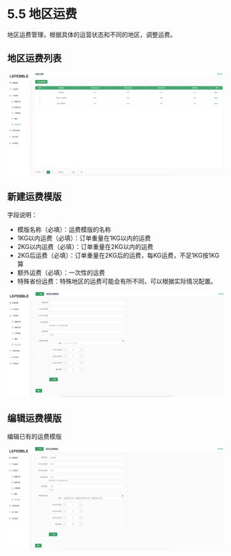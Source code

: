 # 5.5 地区运费

地区运费管理，根据具体的运营状态和不同的地区，调整运费。

## 地区运费列表

![&#x5730;&#x533A;&#x8FD0;&#x8D39;&#x5217;&#x8868;](../.gitbook/assets/screenshot_2019_8_21__3_33_pm.png)

## 新建运费模版

字段说明：

* 模版名称（必填）：运费模版的名称
* 1KG以内运费（必填）：订单重量在1KG以内的运费
* 2KG以内运费（必填）：订单重量在2KG以内的运费
* 2KG后运费（必填）：订单重量在2KG后的运费，每KG运费，不足1KG按1KG算
* 额外运费（必填）：一次性的运费
* 特殊省份运费：特殊地区的运费可能会有所不同，可以根据实际情况配置。

![&#x65B0;&#x5EFA;&#x8FD0;&#x8D39;&#x6A21;&#x7248;](../.gitbook/assets/screenshot_2019_8_21__3_38_pm.png)

## 编辑运费模版

编辑已有的运费模版

![&#x7F16;&#x8F91;&#x8FD0;&#x8D39;&#x6A21;&#x7248;](../.gitbook/assets/screenshot_2019_8_21__3_39_pm.png)



